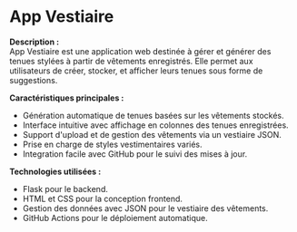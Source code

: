 # App Vestiaire

**Description :**  
App Vestiaire est une application web destinée à gérer et générer des tenues stylées à partir de vêtements enregistrés. Elle permet aux utilisateurs de créer, stocker, et afficher leurs tenues sous forme de suggestions.

**Caractéristiques principales :**  
- Génération automatique de tenues basées sur les vêtements stockés.  
- Interface intuitive avec affichage en colonnes des tenues enregistrées.  
- Support d'upload et de gestion des vêtements via un vestiaire JSON.  
- Prise en charge de styles vestimentaires variés.  
- Integration facile avec GitHub pour le suivi des mises à jour.

**Technologies utilisées :**  
- Flask pour le backend.  
- HTML et CSS pour la conception frontend.  
- Gestion des données avec JSON pour le vestiaire des vêtements.  
- GitHub Actions pour le déploiement automatique.
